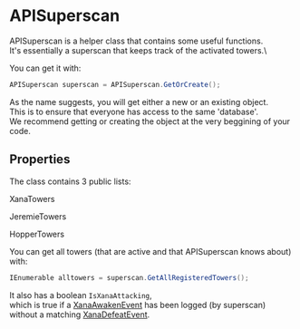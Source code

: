 # APISuperscan

APISuperscan is a helper class that contains some useful functions.\
&#x20;It's essentially a superscan that keeps track of the activated towers.\


You can get it with:

```csharp
APISuperscan superscan = APISuperscan.GetOrCreate();
```

As the name suggests, you will get either a new or an existing object.\
&#x20;This is to ensure that everyone has access to the same 'database'.\
&#x20;We recommend getting or creating the object at the very beggining of your code.

## Properties

The class contains 3 public lists:

XanaTowers

JeremieTowers

HopperTowers

You can get all towers (that are active and that APISuperscan knows about) with:

```csharp
IEnumerable alltowers = superscan.GetAllRegisteredTowers();
```

It also has a boolean `IsXanaAttacking`, \
&#x20;which is true if a [XanaAwakenEvent](events/annexevents/xanaawakenevent.md) has been logged (by superscan)\
&#x20;without a matching [XanaDefeatEvent](events/annexevents/xanadefeatevent.md).

